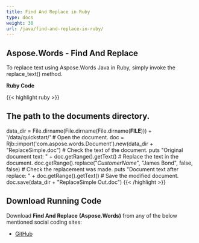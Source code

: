 ```yaml
---
title: Find And Replace in Ruby
type: docs
weight: 30
url: /java/find-and-replace-in-ruby/
---
```


## **Aspose.Words - Find And Replace**

To replace text using Aspose.Words Java in Ruby, simply invoke the replace_text() method.

**Ruby Code**

{{< highlight ruby >}}

## The path to the documents directory.

data_dir = File.dirname(File.dirname(File.dirname(__FILE__))) + '/data/quickstart/'
\# Open the document.
doc = Rjb::import('com.aspose.words.Document').new(data_dir + "ReplaceSimple.doc")
\# Check the text of the document.
puts "Original document text: " + doc.getRange().getText()
\# Replace the text in the document.
doc.getRange().replace("_CustomerName_", "James Bond", false, false)
\# Check the replacement was made.
puts "Document text after replace: " + doc.getRange().getText()
\# Save the modified document.
doc.save(data_dir + "ReplaceSimple Out.doc")
{{< /highlight >}}

## **Download Running Code**

Download **Find And Replace** **(Aspose.Words)** from any of the below mentioned social coding sites:

- [GitHub](https://github.com/aspose-words/Aspose.Words-for-Java/blob/master/Plugins/Aspose_Words_Java_for_Ruby/lib/asposewordsjavaforruby/findandreplace.rb)
